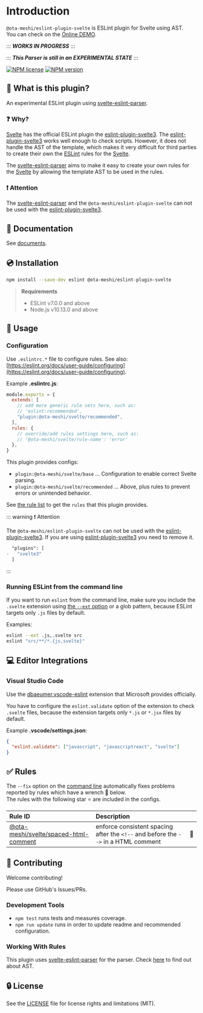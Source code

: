 # Introduction

`@ota-meshi/eslint-plugin-svelte` is ESLint plugin for Svelte using AST.  
You can check on the [Online DEMO](https://ota-meshi.github.io/eslint-plugin-svelte/playground/).

::: **_WORKS IN PROGRESS_** :::

::: **_This Parser is still in an EXPERIMENTAL STATE_** :::

[![NPM license](https://img.shields.io/npm/l/@ota-meshi/eslint-plugin-svelte.svg)](https://www.npmjs.com/package/@ota-meshi/eslint-plugin-svelte)
[![NPM version](https://img.shields.io/npm/v/@ota-meshi/eslint-plugin-svelte.svg)](https://www.npmjs.com/package/@ota-meshi/eslint-plugin-svelte)

## :name_badge: What is this plugin?

An experimental ESLint plugin using [svelte-eslint-parser].

### ❓ Why?

[Svelte] has the official ESLint plugin the [eslint-plugin-svelte3]. The [eslint-plugin-svelte3] works well enough to check scripts. However, it does not handle the AST of the template, which makes it very difficult for third parties to create their own the [ESLint] rules for the [Svelte].

The [svelte-eslint-parser] aims to make it easy to create your own rules for the [Svelte] by allowing the template AST to be used in the rules.

### ❗ Attention

The [svelte-eslint-parser] and the `@ota-meshi/eslint-plugin-svelte` can not be used with the [eslint-plugin-svelte3].

[svelte-eslint-parser]: https://www.npmjs.com/package/svelte-eslint-parser
[eslint-plugin-svelte3]: https://github.com/sveltejs/eslint-plugin-svelte3
[eslint]: https://eslint.org/

<!--DOCS_IGNORE_START-->

## :book: Documentation

See [documents](https://ota-meshi.github.io/eslint-plugin-svelte/).

## :cd: Installation

```bash
npm install --save-dev eslint @ota-meshi/eslint-plugin-svelte
```

> **Requirements**
>
> - ESLint v7.0.0 and above
> - Node.js v10.13.0 and above

<!--DOCS_IGNORE_END-->

## :book: Usage

<!--USAGE_SECTION_START-->
<!--USAGE_GUIDE_START-->

### Configuration

Use `.eslintrc.*` file to configure rules. See also: [https://eslint.org/docs/user-guide/configuring](https://eslint.org/docs/user-guide/configuring).

Example **.eslintrc.js**:

```js
module.exports = {
  extends: [
    // add more generic rule sets here, such as:
    // 'eslint:recommended',
    "plugin:@ota-meshi/svelte/recommended",
  ],
  rules: {
    // override/add rules settings here, such as:
    // '@ota-meshi/svelte/rule-name': 'error'
  },
}
```

This plugin provides configs:

- `plugin:@ota-meshi/svelte/base` ... Configuration to enable correct Svelte parsing.
- `plugin:@ota-meshi/svelte/recommended` ... Above, plus rules to prevent errors or unintended behavior.

See [the rule list](https://ota-meshi.github.io/eslint-plugin-svelte/rules/) to get the `rules` that this plugin provides.

::: warning ❗ Attention

The `@ota-meshi/eslint-plugin-svelte` can not be used with the [eslint-plugin-svelte3].
If you are using [eslint-plugin-svelte3] you need to remove it.

```diff
  "plugins": [
-   "svelte3"
  ]
```

:::

### Running ESLint from the command line

If you want to run `eslint` from the command line, make sure you include the `.svelte` extension using [the `--ext` option](https://eslint.org/docs/user-guide/configuring#specifying-file-extensions-to-lint) or a glob pattern, because ESLint targets only `.js` files by default.

Examples:

```bash
eslint --ext .js,.svelte src
eslint "src/**/*.{js,svelte}"
```

## :computer: Editor Integrations

### Visual Studio Code

Use the [dbaeumer.vscode-eslint](https://marketplace.visualstudio.com/items?itemName=dbaeumer.vscode-eslint) extension that Microsoft provides officially.

You have to configure the `eslint.validate` option of the extension to check `.svelte` files, because the extension targets only `*.js` or `*.jsx` files by default.

Example **.vscode/settings.json**:

```json
{
  "eslint.validate": ["javascript", "javascriptreact", "svelte"]
}
```

<!--USAGE_GUIDE_END-->
<!--USAGE_SECTION_END-->

## :white_check_mark: Rules

<!--RULES_SECTION_START-->

The `--fix` option on the [command line](https://eslint.org/docs/user-guide/command-line-interface#fixing-problems) automatically fixes problems reported by rules which have a wrench :wrench: below.  
The rules with the following star :star: are included in the configs.

<!--RULES_TABLE_START-->

| Rule ID | Description |    |
|:--------|:------------|:---|
| [@ota-meshi/svelte/spaced-html-comment](https://ota-meshi.github.io/eslint-plugin-svelte/rules/spaced-html-comment.html) | enforce consistent spacing after the `<!--` and before the `-->` in a HTML comment | :wrench: |

<!--RULES_TABLE_END-->
<!--RULES_SECTION_END-->

<!--DOCS_IGNORE_START-->

## :beers: Contributing

Welcome contributing!

Please use GitHub's Issues/PRs.

### Development Tools

- `npm test` runs tests and measures coverage.
- `npm run update` runs in order to update readme and recommended configuration.

### Working With Rules

This plugin uses [svelte-eslint-parser](https://github.com/ota-meshi/svelte-eslint-parser) for the parser. Check [here](https://ota-meshi.github.io/svelte-eslint-parser/) to find out about AST.

<!--DOCS_IGNORE_END-->

## :lock: License

See the [LICENSE](LICENSE) file for license rights and limitations (MIT).

[svelte]: https://svelte.io/
